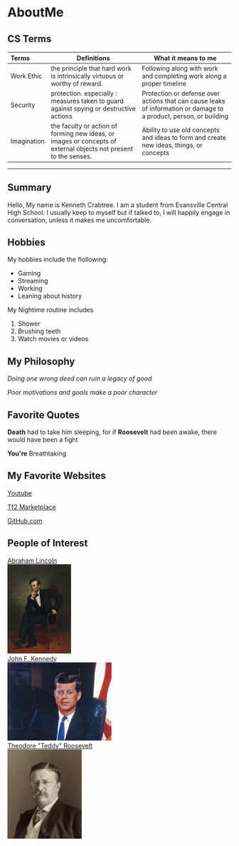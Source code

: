 # AboutMe
## CS Terms


| Terms | Definitions | What it means to me |
|:-|----|---|
| Work Ethic | the principle that hard work is intrinsically virtuous or worthy of reward. | Following along with work and completing work along a proper timeline |
| Security | protection. especially : measures taken to guard against spying or destructive actions | Protection or defense over actions that can cause leaks of information or damage to a product, person, or building |
| Imagination | the faculty or action of forming new ideas, or images or concepts of external objects not present to the senses. | Ability to use old concepts and ideas to form and create new ideas, things, or concepts |
---

## Summary
Hello, My name is Kenneth Crabtree. I am a student from Evansville Central High School. I usually keep to myself but if talked to, I will happily engage in conversation, unless it makes me uncomfortable. 

Hobbies
-
My hobbies include the flollowing:
- Gaming
- Streaming
- Working
- Leaning about history

My Nightime routine includes
 
1. Shower
2. Brushing teeth
3. Watch movies or videos

## My Philosophy
*Doing one wrong deed can ruin a legacy of good*

_Poor motivations and goals make a poor character_

## Favorite Quotes

**Death** had to take him sleeping, for if **Roosevelt** had been awake, there would have been a fight

**You're** Breathtaking

## My Favorite Websites
[Youtube](https://www.youtube.com/)

[Tf2 Marketplace](https://marketplace.tf/)

[GitHub.com](https://github.com/)

## People of Interest
[Abraham Lincoln][1]<br>
<img src="https://github.com/An-Interesting-Turtle/AboutMe/blob/b733b6bcb04483f85358df86aada4ace8aa12bba/Lincoln.jpeg" height="200px"></kbd><br>
[John F. Kennedy][2]<br>
<img src="https://github.com/An-Interesting-Turtle/AboutMe/blob/8c1954cf619d8db6674f757b90a5203713c675cb/JFK.jpeg" height="175px"></kbd><br>
[Theodore "Teddy" Roosevelt][3]<br>
<img src="https://github.com/An-Interesting-Turtle/AboutMe/blob/6e9ef5ca41b77e703286372513cd555508045d3b/Theodore%20Teddy%20Roosevelt.jpeg" height="200px"></kbd><br>

[1]:https://www.britannica.com/biography/Abraham-Lincoln

[2]:https://www.britannica.com/biography/John-F-Kennedy

[3]:https://www.britannica.com/biography/Theodore-Roosevelt
